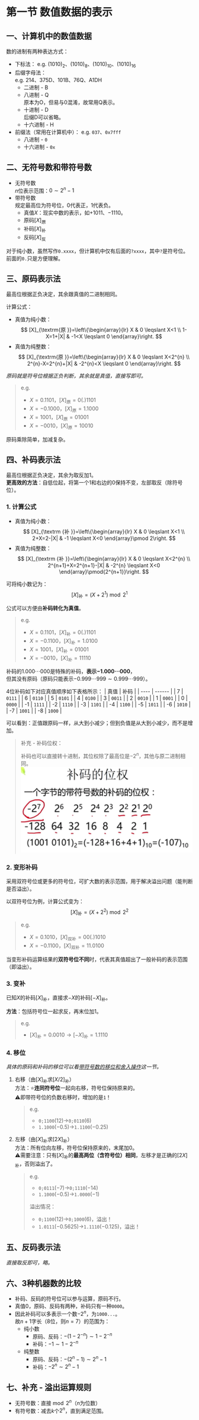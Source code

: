 # 第一节 数值数据的表示

## 一、计算机中的数值数据

数的进制有两种表达方式：

* 下标法：
  e.g. $(1010)_2$、$(1010)_8$、$(1010)_{10}$、$(1010)_{16}$
* 后缀字母法：  
  e.g. 214、375D、101B、76Q、A1DH
  * 二进制 - B
  * 八进制 - Q  
    原本为O，但易与$0$混淆，故常用Q表示。
  * 十进制 - D  
    后缀D可以省略。
  * 十六进制 - H
* 前缀法（常用在计算机中）：
  e.g. `037`、`0x7fff`
  * 八进制 - `0`
  * 十六进制 - `0x`

## 二、无符号数和带符号数

* 无符号数  
  $n$位表示范围：$0 \sim 2^{n}-1$
* 带符号数  
  规定最高位为符号位，$0$代表正，$1$代表负。
  * 真值$X$：现实中数的表示，如$+1011$、$-1110$。
  * 原码$[X]_{\textrm{原}}$
  * 补码$[X]_{\textrm{补}}$
  * 反码$[X]_{\textrm{反}}$

对于纯小数，虽然写作`0.xxxx`，但计算机中仅有后面的`?xxxx`，其中`?`是符号位。  
前面的`0.`只是方便理解。

## 三、原码表示法

最高位根据正负决定，其余跟真值的二进制相同。

计算公式：

* 真值为纯小数：
  $$
  [X]_{\textrm{原 }}=\left\{\begin{array}{lr}
  X & 0 \leqslant X<1 \\
  1-X=1+|X| & -1<X \leqslant 0
  \end{array}\right.
  $$
* 真值为纯整数：
  $$
  [X]_{\textrm{原 }}=\left\{\begin{array}{lr}
  X & 0 \leqslant X<2^{n} \\
  2^{n}-X=2^{n}+|X| & -2^{n}<X \leqslant 0
  \end{array}\right.
  $$

*原码就是符号位根据正负判断，其余就是真值，直接写即可。*

> e.g.
>
> * $X=0.1101$，$[X]_{\textrm{原}}=0(.)1101$
> * $X=-0.1000$，$[X]_{\textrm{原}}=1.1000$
> * $X=1001$，$[X]_{\textrm{原}}=01001$
> * $X=-0010$，$[X]_{\textrm{原}}=10010$

原码乘除简单，加减复杂。

## 四、补码表示法

最高位根据正负决定，其余为取反加$1$。  
**更高效的方法**：自低位起，将第一个$1$和右边的$0$保持不变，左部取反（除符号位）。

### 1. 计算公式

* 真值为纯小数：
  $$
  [X]_{\textrm {补 }}=\left\{\begin{array}{lr}
  X & 0 \leqslant X<1 \\
  2+X=2-|X| & -1 \leqslant X<0
  \end{array}\pmod 2\right.
  $$
* 真值为纯整数：
  $$
  [X]_{\textrm {补 }}=\left\{\begin{array}{lr}
  X & 0 \leqslant X<2^{n} \\
  2^{n+1}+X=2^{n+1}-|X| & -2^{n} \leqslant X<0
  \end{array}\pmod{2^{n+1}}\right.
  $$

可将纯小数记为：
$$
[X]_\textrm{补}=(X+2^1)\bmod2^1
$$

公式可以方便由**补码转化为真值**。

> e.g.
>
> * $X=0.1101$，$[X]_{\textrm{补}}=0(.)1101$
> * $X=-0.1100$，$[X]_{\textrm{补}}=1.0100$
> * $X=1001$，$[X]_{\textrm{补}}=01001$
> * $X=-0010$，$[X]_{\textrm{补}}=11110$

补码的$1.000\cdots000$是特殊的补码，**表示$-1.000\cdots000$**，  
但其没有原码（原码只能表示$-0.999\cdots999\sim0.999\cdots999$）。

4位补码如下对应真值顺序如下表格所示：
| 真值 | 补码 |
| ---- | ------ |
| 7    | `0111` |
| 6    | `0110` |
| 5    | `0101` |
| 4    | `0100` |
| 3    | `0011` |
| 2    | `0010` |
| 1    | `0001` |
| 0    | `0000` |
| -1   | `1111` |
| -2   | `1110` |
| -3   | `1101` |
| -4   | `1100` |
| -5   | `1011` |
| -6   | `1010` |
| -7   | `1001` |
| -8   | `1000` |

可以看到：正值跟原码一样，从大到小减少；但到负值是从大到小减少，而不是增加。

> 补充 - 补码位权：
>
> 补码也可以直接转十进制，其位权除了最高位是$-2^n$，其他与原二进制相同。  
> ![图 4](images/2.1-Data_Representation-1--09-23_10-13-48.png)

### 2. 变形补码

采用双符号位或更多的符号位，可扩大数的表示范围，用于解决溢出问题（能判断是否溢出）。  

以双符号位为例，计算公式变为：
$$
[X]_\textrm{补}=(X+2^2)\bmod2^2
$$

> e.g.
>
> * $X=0.1010$，$[X]_{\textrm{双补}}=00(.)1010$
> * $X=-0.1100$，$[X]_{\textrm{双补}}=11.0100$

当变形补码运算结果的**双符号位不同**时，代表其真值超出了一般补码的表示范围（即溢出）。

### 3. 变补

已知$X$的补码$[X]_{\textrm{补}}$，直接求$-X$的补码$[-X]_{\textrm{补}}$。

**方法**：包括符号位一起求反，再末位加1。

> e.g.
>
> * $[X]_\textrm{补}=0.0010\rightarrow[-X]_\textrm{补}=1.1110$

### 4. 移位

*具体的原码和补码的移位可以看[带符号数的移位和舍入操作](../../Ep.4%20数值的机器运算/4.4%20带符号数的移位和舍入操作/4.4-Machine_Arithmetic-3.md)这一节。*

1. 右移（由$[X]_\textrm{补}$求$[X/2]_\textrm{补}$）  
   方法：⭐**连同符号位**一起向右移，符号位保持原来的。  
   ⚠即带符号位的负数右移时，增加的是`1`！
   > e.g.
   >
   > * `0;1100`($12$)→`0;0110`($6$)
   > * `1.1000`($-0.5$)→`1.1100`($-0.25$)

2. 左移（由$[X]_\textrm{补}$求$[2X]_\textrm{补}$）  
   方法：所有位向左移，符号位保持原来的，末尾加$0$。  
   ⚠需要注意：只有$[X]_\textrm{补}$的**最高两位（含符号位）相同**，左移才是正确的$[2X]_\textrm{补}$，否则溢出了。
   > e.g.
   >
   > * `0;0111`($-7$)→`0;1110`($-14$)
   > * `1.1000`($-0.5$)→`1.0000`($-1$)
   >
   > 溢出情况：
   >
   > * `0;1100`($12$)→`0;1000`($6$)，溢出！
   > * `1.0111`($-0.5625$)→`1.1110`($-0.125$)，溢出！

## 五、反码表示法

*直接取反即可，略。*

## 六、3种机器数的比较

* 补码、反码的符号位可以参与运算，原码不行。
* 真值$0$，原码、反码有两种，补码只有一种`0000`。
* 因此补码可以多表示一个数$-2^n$，为`1000...`。  
  故$n+1$字长（8位，则$n=7$）的范围为：
  * 纯小数
    * 原码、反码：$-(1-2^{-n})\sim1-2^{-n}$
    * 补码：$-1\sim1-2^{-n}$
  * 纯整数
    * 原码、反码：$-(2^{n}-1)\sim2^{n}-1$
    * 补码：$-2^{n}\sim2^{n}-1$

## 七、补充 - 溢出运算规则

* 无符号数：直接$\bmod 2^n$（$n$为位数）
* 有符号数：减去$k$个$2^n$，直到满足范围。
